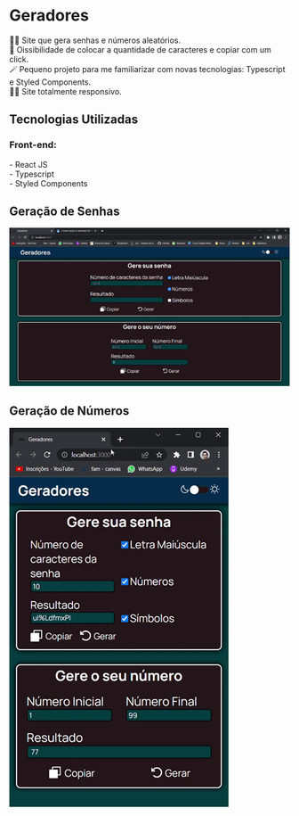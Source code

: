<h1>Geradores</h1>
👨‍💻 Site que gera senhas e números aleatórios.<br>
🔢 Oissibilidade de colocar a quantidade de caracteres e copiar com um click.<br>
🪄 Pequeno projeto para me familiarizar com novas tecnologias: Typescript e Styled Components.<br>
🤏🏽 Site totalmente responsivo.

<h2>Tecnologias Utilizadas</h2>
    <h3>Front-end:</h3>
    - React JS <br>
    - Typescript <br>
    - Styled Components <br>
    
<h2>Geração de Senhas</h2>  
<img src ="for_readme/desktop.gif">

<h2>Geração de Números</h2>  
<img src ="for_readme/mobile.gif">
